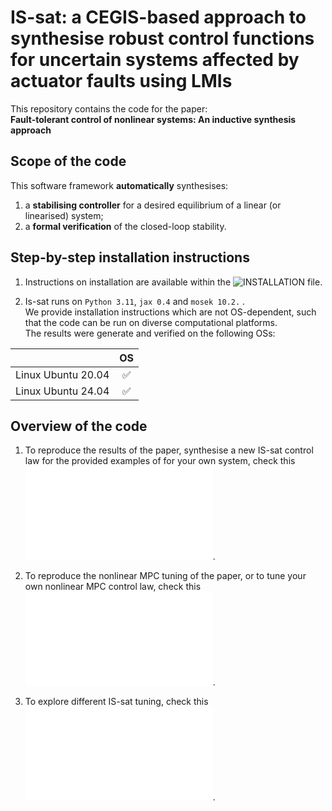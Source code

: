 # IS-sat: a CEGIS-based approach to synthesise robust control functions for uncertain systems affected by actuator faults using LMIs
This repository contains the code for the paper:  
**Fault-tolerant control of nonlinear systems: An inductive synthesis approach**

  
## Scope of the code
This software framework **automatically** synthesises:  
1. a **stabilising controller** for a desired equilibrium of a linear (or linearised) system;  
2. a **formal verification** of the closed-loop stability.
  
  
## Step-by-step installation instructions  
1. Instructions on installation are available within the ![INSTALLATION](./documentation/INSTALLATION.md/) file.    
    
2. Is-sat runs on `Python 3.11`, `jax 0.4` and `mosek 10.2.` .  
We provide installation instructions which are not OS-dependent, such that the code can be run on diverse computational platforms.   
The results were generate and verified on the following OSs:   

|  | OS |
| :---:   | :---: |
| Linux Ubuntu 20.04 |  :white_check_mark:  |
| Linux Ubuntu 24.04 |  :white_check_mark:  |


## Overview of the code
1. To reproduce the results of the paper, synthesise a new IS-sat control law for the provided examples of for your own system, check this ![script](.src/main_train_is_sat.py).  
  
2. To reproduce the nonlinear MPC tuning of the paper, or to tune your own nonlinear MPC control law, check this ![script](.src/main_tune_mpc.py).  
  
3. To explore different IS-sat tuning, check this ![script](.src/main_tune_is_sat.py).  
